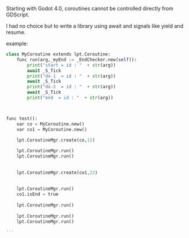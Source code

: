 Starting with Godot 4.0, coroutines cannot be controlled directly from GDScript.

I had no choice but to write a library using await and signals like yield and resume.

example:
```python
class MyCoroutine extends lpt.Coroutine:
	func run(arg,_myEnd := _EndChecker.new(self)):
		print("start = id : "  + str(arg))
		await _S_Tick
		print("do-1  = id : "  + str(arg))
		await _S_Tick
		print("do-2  = id : "  + str(arg))
		await _S_Tick
		print("end  = id : "  + str(arg))



func test():
	var co = MyCoroutine.new()	
	var co1 = MyCoroutine.new()	

	lpt.CoroutineMgr.create(co,11)
	
	lpt.CoroutineMgr.run()
	lpt.CoroutineMgr.run()
	
	
	lpt.CoroutineMgr.create(co1,22)
	
	
	lpt.CoroutineMgr.run()
	co1.isEnd = true
	
	lpt.CoroutineMgr.run()
	
	lpt.CoroutineMgr.run()
	lpt.CoroutineMgr.run()
	
'''

